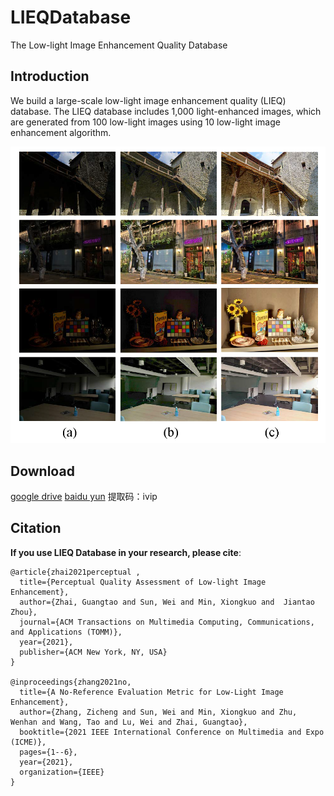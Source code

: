 # LIEQDatabase
The Low-light Image Enhancement Quality Database

## Introduction

We build a large-scale low-light image enhancement quality (LIEQ) database. The LIEQ database includes 1,000 light-enhanced images, which are generated from 100 low-light images using 10 low-light image enhancement algorithm. 

![The exmaple images in LIEQ Database](https://github.com/sunwei925/LIEQDatabase/blob/main/illustration.png)


## Download
[google drive](https://drive.google.com/file/d/1BaJWBMmCun0TOjTGvCQHfDY7c2V8MKbm/view?usp=sharing) 
[baidu yun](https://pan.baidu.com/s/1r6-puxEl-RnB721pKaxcXg) 提取码：ivip

## Citation
**If you use LIEQ Database in your research, please cite**:
```
@article{zhai2021perceptual ,
  title={Perceptual Quality Assessment of Low-light Image Enhancement},
  author={Zhai, Guangtao and Sun, Wei and Min, Xiongkuo and  Jiantao Zhou},
  journal={ACM Transactions on Multimedia Computing, Communications, and Applications (TOMM)},
  year={2021},
  publisher={ACM New York, NY, USA}
}

@inproceedings{zhang2021no,
  title={A No-Reference Evaluation Metric for Low-Light Image Enhancement},
  author={Zhang, Zicheng and Sun, Wei and Min, Xiongkuo and Zhu, Wenhan and Wang, Tao and Lu, Wei and Zhai, Guangtao},
  booktitle={2021 IEEE International Conference on Multimedia and Expo (ICME)},
  pages={1--6},
  year={2021},
  organization={IEEE}
}
```
